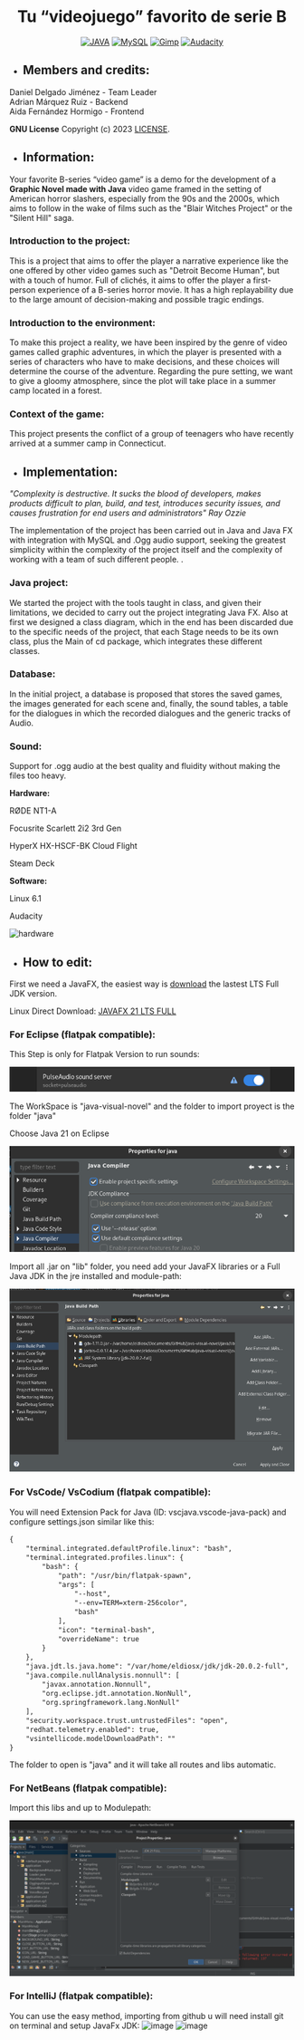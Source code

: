 <h1 align="center">Tu “videojuego” favorito de serie B</h1>

<div align="center">

[![JAVA](https://img.shields.io/badge/Java-ED8B00?style=for-the-badge&logo=openjdk&logoColor=white)](https://bell-sw.com/pages/downloads/)
[![MySQL](https://img.shields.io/badge/MySQL-005C84?style=for-the-badge&logo=mysql&logoColor=white)](https://www.mysql.com/)
[![Gimp](https://img.shields.io/badge/gimp-5C5543?style=for-the-badge&logo=gimp&logoColor=white)](https://www.gimp.org/)
[![Audacity](https://img.shields.io/badge/Audacity-0000CC?style=for-the-badge&logo=audacity&logoColor=white)](https://www.audacityteam.org/)

</div>

- <h2>Members and credits: </h2>

Daniel Delgado Jiménez - Team Leader<br>
Adrian Márquez Ruiz - Backend<br>
Aida Fernández Hormigo - Frontend<br>

**GNU License**
Copyright (c) 2023 [LICENSE](https://github.com/eldiosx/novelaGraficaJava/blob/main/LICENSE).

- <h2>Information: </h2>
Your favorite B-series “video game” is a demo for the development of a <b>Graphic Novel made with Java</b> video game framed in the setting of American horror slashers, especially from the 90s and the 2000s, which aims to follow in the wake of films such as the "Blair Witches Project" or the "Silent Hill" saga.
<h3>Introduction to the project: </h3>
This is a project that aims to offer the player a narrative experience like the one offered by other video games such as "Detroit Become Human", but with a touch of humor. Full of clichés, it aims to offer the player a first-person experience of a B-series horror movie. It has a high replayability due to the large amount of decision-making and possible tragic endings.
<h3>Introduction to the environment: </h3>
To make this project a reality, we have been inspired by the genre of video games called graphic adventures, in which the player is presented with a series of characters who have to make decisions, and these choices will determine the course of the adventure. Regarding the pure setting, we want to give a gloomy atmosphere, since the plot will take place in a summer camp located in a forest.
<h3>Context of the game: </h3>
This project presents the conflict of a group of teenagers who have recently arrived at a summer camp in Connecticut.

- <h2>Implementation: </h2>
<i>"Complexity is destructive. It sucks the blood of developers, makes products difficult to plan, build, and test, introduces security issues, and causes frustration for end users and administrators" Ray Ozzie</i>

The implementation of the project has been carried out in Java and Java FX with integration with MySQL and .Ogg audio support, seeking the greatest simplicity within the complexity of the project itself and the complexity of working with a team of such different people. .
<h3>Java project: </h3>
We started the project with the tools taught in class, and given their limitations, we decided to carry out the project integrating Java FX. Also at first we designed a class diagram, which in the end has been discarded due to the specific needs of the project, that each Stage needs to be its own class, plus the Main of cd package, which integrates these different classes.
<h3>Database: </h3>
In the initial project, a database is proposed that stores the saved games, the images generated for each scene and, finally, the sound tables, a table for the dialogues in which the recorded dialogues and the generic tracks of Audio.
<h3>Sound: </h3>

Support for .ogg audio at the best quality and fluidity without making the files too heavy.

<b>Hardware:</b>

RØDE NT1-A

Focusrite Scarlett 2i2 3rd Gen

HyperX HX-HSCF-BK Cloud Flight

Steam Deck

<b>Software:</b>

Linux 6.1

Audacity

![hardware](https://user-images.githubusercontent.com/61506276/236693338-47edaa11-e0a7-4614-b388-fde32836452d.png)


- <h2>How to edit: </h2>

First we need a JavaFX, the easiest way is [download](https://bell-sw.com/pages/downloads/) the lastest LTS Full JDK version.

Linux Direct Download: [JAVAFX 21 LTS FULL](https://download.bell-sw.com/java/21+37/bellsoft-jdk21+37-linux-amd64-full.tar.gz)

<h3>For Eclipse (flatpak compatible): </h3>

This Step is only for Flatpak Version to run sounds:

![Alt text](img/onlyflatpak.png)

The WorkSpace is "java-visual-novel" and the folder to import proyect is the folder "java"

Choose Java 21 on Eclipse

![Alt text](img/eclipse.png)

Import all .jar on "lib" folder, you need add your JavaFX libraries or a Full Java JDK in the jre installed and module-path:

![Alt text](img/libs.png)

<h3>For VsCode/ VsCodium (flatpak compatible): </h3>

You will need Extension Pack for Java (ID: vscjava.vscode-java-pack) and configure settings.json similar like this:

    {
        "terminal.integrated.defaultProfile.linux": "bash",
        "terminal.integrated.profiles.linux": {
            "bash": {
                "path": "/usr/bin/flatpak-spawn",
                "args": [
                    "--host",
                    "--env=TERM=xterm-256color",
                    "bash"
                ],
                "icon": "terminal-bash",
                "overrideName": true
            }
        },
        "java.jdt.ls.java.home": "/var/home/eldiosx/jdk/jdk-20.0.2-full",
        "java.compile.nullAnalysis.nonnull": [
            "javax.annotation.Nonnull",
            "org.eclipse.jdt.annotation.NonNull",
            "org.springframework.lang.NonNull"
        ],
        "security.workspace.trust.untrustedFiles": "open",
        "redhat.telemetry.enabled": true,
        "vsintellicode.modelDownloadPath": ""
    }



The folder to open is "java" and it will take all routes and libs automatic.

<h3>For NetBeans (flatpak compatible): </h3>

Import this libs and up to Modulepath:

![NetBeans](img/netbeans.png)

<h3>For IntelliJ (flatpak compatible): </h3>

You can use the easy method, importing from github u will need install git on terminal and setup JavaFx JDK:
![image](https://user-images.githubusercontent.com/61506276/233188156-69755a74-511c-4514-b552-116c43e555e7.png)
![image](https://user-images.githubusercontent.com/61506276/232152854-d24a8c15-7d24-42f3-9447-516f5fc93d51.png)

